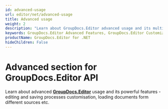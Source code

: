 ```yaml
---
id: advanced-usage
url: editor/net/advanced-usage
title: Advanced usage
weight: 2
description: "Learn about GroupDocs.Editor advanced usage and its multiple powerful features like enabling font extraction, specifying document locale, memory usage optimisation etc."
keywords: GroupDocs.Editor Advanced Features, GroupDocs.Editor Customization, GroupDocs.Editor Advanced Features C#
productName: GroupDocs.Editor for .NET
hideChildren: False
---
```

# Advanced section for GroupDocs.Editor API

Learn about advanced [**GroupDocs.Editor**](https://products.groupdocs.com/editor/net) usage and its powerful features - editing and saving processes customisation, loading documents form different sources etc.
